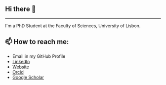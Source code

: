 ## Hi there 👋

<!--
**MiguelGarcaoSilva/MiguelGarcaoSilva** is a ✨ _special_ ✨ repository because its `README.md` (this file) appears on your GitHub profile.

Here are some ideas to get you started:

- 🔭 I’m currently working on ...
- 🌱 I’m currently learning ...
- 👯 I’m looking to collaborate on ...
- 🤔 I’m looking for help with ...
- 💬 Ask me about ...
- 📫 How to reach me: ...
- 😄 Pronouns: ...
- ⚡ Fun fact: ...
<img src="https://github.com/MiguelGarcaoSilva/miguelgarcaosilva/blob/main/header.png" alt="readme banner">
-->

---

I'm a PhD Student at the Faculty of Sciences,  University of Lisbon.


## 📫 How to reach me:

- Email in my GitHub Profile
- [LinkedIn](linkedin.com/in/miguelgarcaosilva/)
- [Website](miguelgarcaosilva.github.io/)
- [Orcid](orcid.org/0000-0001-9789-9507)
- [Google Scholar](scholar.google.com/citations?user=d2wE68gAAAAJ)
